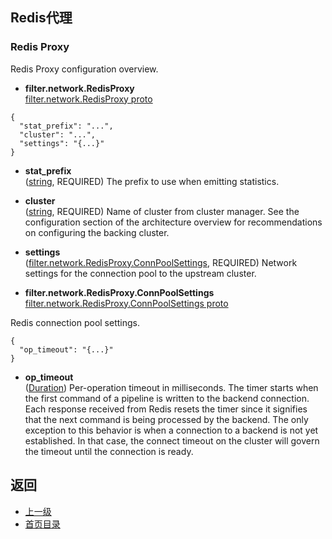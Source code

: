 ## Redis代理

### Redis Proxy
Redis Proxy configuration overview.

- **filter.network.RedisProxy**<br />
[filter.network.RedisProxy proto]()

```
{
  "stat_prefix": "...",
  "cluster": "...",
  "settings": "{...}"
}
```
- **stat_prefix**<br />
	([string](https://developers.google.com/protocol-buffers/docs/proto#scalar), REQUIRED) The prefix to use when emitting statistics.

- **cluster**<br />
	([string](https://developers.google.com/protocol-buffers/docs/proto#scalar), REQUIRED) Name of cluster from cluster manager. See the configuration section of the architecture overview for recommendations on configuring the backing cluster.

- **settings**<br />
	([filter.network.RedisProxy.ConnPoolSettings](#), REQUIRED) Network settings for the connection pool to the upstream cluster.

- **filter.network.RedisProxy.ConnPoolSettings**<br />
[filter.network.RedisProxy.ConnPoolSettings proto]()

Redis connection pool settings.

```
{
  "op_timeout": "{...}"
}
```
- **op_timeout**<br />
	([Duration](https://developers.google.com/protocol-buffers/docs/reference/google.protobuf#duration)) Per-operation timeout in milliseconds. The timer starts when the first command of a pipeline is written to the backend connection. Each response received from Redis resets the timer since it signifies that the next command is being processed by the backend. The only exception to this behavior is when a connection to a backend is not yet established. In that case, the connect timeout on the cluster will govern the timeout until the connection is ready.


## 返回
- [上一级](../Networkfilters.md)
- [首页目录](../../../README.md)

